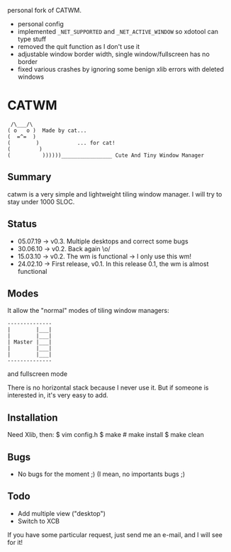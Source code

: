 personal fork of CATWM.

* personal config
* implemented `_NET_SUPPORTED` and `_NET_ACTIVE_WINDOW` so xdotool can type stuff
* removed the quit function as I don't use it
* adjustable window border width, single window/fullscreen has no border
* fixed various crashes by ignoring some benign xlib errors with deleted windows

CATWM
=====

     /\___/\
    ( o   o )  Made by cat...
    (  =^=  )
    (        )            ... for cat!
    (         )
    (          ))))))________________ Cute And Tiny Window Manager

Summary
-------

catwm is a very simple and lightweight tiling window manager.
I will try to stay under 1000 SLOC.

Status
------
 
 * 05.07.19 -> v0.3. Multiple desktops and correct some bugs
 * 30.06.10 -> v0.2. Back again \o/
 * 15.03.10 -> v0.2. The wm is functional -> I only use this wm!
 * 24.02.10 -> First release, v0.1. In this release 0.1, the wm is almost functional

Modes
-----

It allow the "normal" modes of tiling window managers:

    --------------
    |        |___|
    |        |___|
    | Master |___|
    |        |___|
    |        |___|
    --------------

and fullscreen mode

There is no horizontal stack because I never use it. But if someone is interested in, it's very easy to add.

Installation
------------

Need Xlib, then:
    $ vim config.h
    $ make
    # make install
    $ make clean

Bugs
----
 * No bugs for the moment ;) (I mean, no importants bugs ;)

Todo
----
 * Add multiple view ("desktop")
 * Switch to XCB

If you have some particular request, just send me an e-mail, and I will see for it!


